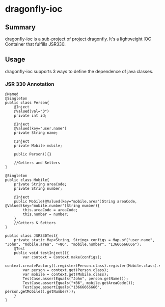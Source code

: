 # dragonfly-ioc

## Summary
dragonfly-ioc is a sub-project of project dragonfly. It's a lightweight IOC Container that fulfills JSR330.

## Usage
dragonfly-ioc supports 3 ways to define the dependence of java classes.
### JSR 330 Annotation

```
@Named
@Singleton
public class Person{
    @Inject 
    @Valued(val="3")
    private int id;
    
    @Inject
    @Valued(key="user.name") 
    private String name;
    
    @Inject
    private Mobile mobile;
    
    public Person(){}

    //Getters and Setters
}

@Singleton
public class Mobile{
    private String areaCode;
    private String number;

    @Inject
    public Mobile(@Valued(key="mobile.area")String areaCode, @Valued(key="mobile.number")String number){
        this.areaCode = areaCode;
        this.number = number;
    }
    //Getters & Setters
}

public class JSR330Test{
    private static Map<String, String> configs = Map.of("user.name", "John", "mobile.area", "+86", "mobile.number", "13666666666");
    @Test
    public void testInject(){
        var context = Context.make(configs);
        context.createFactory().register(Person.class).register(Mobile.class).start();
        var person = context.get(Person.class);
        var mobile = context.get(Mobile.class);
        TestCase.assertEquals("John", person.getName());
        TestCase.assertEquals("+86", mobile.getAreaCode());
        TestCase.assertEquals("13666666666", person.getMobile().getNumber());
    }
}
```

